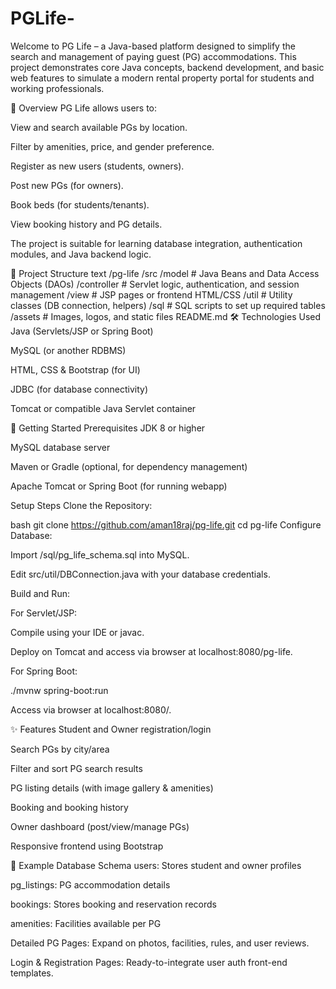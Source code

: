 # PGLife-
Welcome to PG Life – a Java-based platform designed to simplify the search and management of paying guest (PG) accommodations. This project demonstrates core Java concepts, backend development, and basic web features to simulate a modern rental property portal for students and working professionals.

🚩 Overview
PG Life allows users to:

View and search available PGs by location.

Filter by amenities, price, and gender preference.

Register as new users (students, owners).

Post new PGs (for owners).

Book beds (for students/tenants).

View booking history and PG details.

The project is suitable for learning database integration, authentication modules, and Java backend logic.

📁 Project Structure
text
/pg-life
  /src
    /model              # Java Beans and Data Access Objects (DAOs)
    /controller         # Servlet logic, authentication, and session management
    /view               # JSP pages or frontend HTML/CSS
    /util               # Utility classes (DB connection, helpers)
  /sql                  # SQL scripts to set up required tables
  /assets               # Images, logos, and static files
  README.md
🛠️ Technologies Used
Java (Servlets/JSP or Spring Boot)

MySQL (or another RDBMS)

HTML, CSS & Bootstrap (for UI)

JDBC (for database connectivity)

Tomcat or compatible Java Servlet container

🚀 Getting Started
Prerequisites
JDK 8 or higher

MySQL database server

Maven or Gradle (optional, for dependency management)

Apache Tomcat or Spring Boot (for running webapp)

Setup Steps
Clone the Repository:

bash
git clone https://github.com/aman18raj/pg-life.git
cd pg-life
Configure Database:

Import /sql/pg_life_schema.sql into MySQL.

Edit src/util/DBConnection.java with your database credentials.

Build and Run:

For Servlet/JSP:

Compile using your IDE or javac.

Deploy on Tomcat and access via browser at localhost:8080/pg-life.

For Spring Boot:

./mvnw spring-boot:run

Access via browser at localhost:8080/.

✨ Features
Student and Owner registration/login

Search PGs by city/area

Filter and sort PG search results

PG listing details (with image gallery & amenities)

Booking and booking history

Owner dashboard (post/view/manage PGs)

Responsive frontend using Bootstrap

📂 Example Database Schema
users: Stores student and owner profiles

pg_listings: PG accommodation details

bookings: Stores booking and reservation records

amenities: Facilities available per PG

Detailed PG Pages: Expand on photos, facilities, rules, and user reviews.

Login & Registration Pages: Ready-to-integrate user auth front-end templates.
